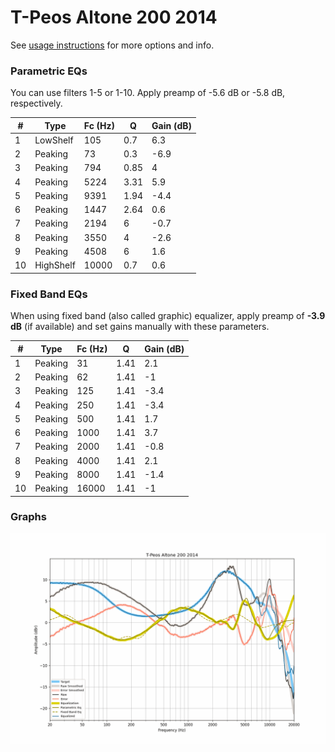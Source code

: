 # T-Peos Altone 200 2014
See [usage instructions](https://github.com/jaakkopasanen/AutoEq#usage) for more options and info.

### Parametric EQs
You can use filters 1-5 or 1-10. Apply preamp of -5.6 dB or -5.8 dB, respectively.

|   # | Type      |   Fc (Hz) |    Q |   Gain (dB) |
|-----|-----------|-----------|------|-------------|
|   1 | LowShelf  |       105 | 0.7  |         6.3 |
|   2 | Peaking   |        73 | 0.3  |        -6.9 |
|   3 | Peaking   |       794 | 0.85 |         4   |
|   4 | Peaking   |      5224 | 3.31 |         5.9 |
|   5 | Peaking   |      9391 | 1.94 |        -4.4 |
|   6 | Peaking   |      1447 | 2.64 |         0.6 |
|   7 | Peaking   |      2194 | 6    |        -0.7 |
|   8 | Peaking   |      3550 | 4    |        -2.6 |
|   9 | Peaking   |      4508 | 6    |         1.6 |
|  10 | HighShelf |     10000 | 0.7  |         0.6 |

### Fixed Band EQs
When using fixed band (also called graphic) equalizer, apply preamp of **-3.9 dB** (if available) and set gains manually with these parameters.

|   # | Type    |   Fc (Hz) |    Q |   Gain (dB) |
|-----|---------|-----------|------|-------------|
|   1 | Peaking |        31 | 1.41 |         2.1 |
|   2 | Peaking |        62 | 1.41 |        -1   |
|   3 | Peaking |       125 | 1.41 |        -3.4 |
|   4 | Peaking |       250 | 1.41 |        -3.4 |
|   5 | Peaking |       500 | 1.41 |         1.7 |
|   6 | Peaking |      1000 | 1.41 |         3.7 |
|   7 | Peaking |      2000 | 1.41 |        -0.8 |
|   8 | Peaking |      4000 | 1.41 |         2.1 |
|   9 | Peaking |      8000 | 1.41 |        -1.4 |
|  10 | Peaking |     16000 | 1.41 |        -1   |

### Graphs
![](./T-Peos%20Altone%20200%202014.png)
